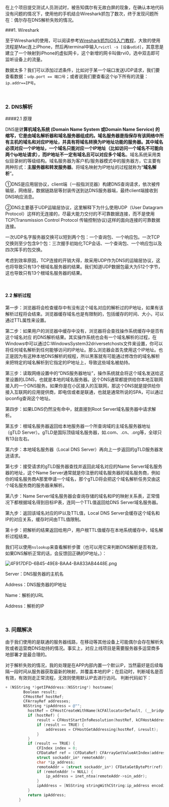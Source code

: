 在上个项目提交测试人员测试时，被告知偶尔有无故白屏的现象，在确认本地代码没有问题的情况下，使用他的手机结合Wireshark抓包了数次，终于发现问题所在：偶尔存在DNS解析失败的情况。

###1. Wireshark

至于Wireshark的使用，可以阅读参考[Wireshark抓包iOS入门教程](https://www.jianshu.com/p/c67baf5fce6d)，大致的使用流程是Mac连上iPhone，然后再terminal中输入`rvictl -s [设备udid]`，其意思是建立了一个映射到iPhone的虚拟网卡，这个新增的网卡叫做rvi0，选中双击即可监听设备上的流量。

数据太多？我们可以添加过滤条件，比如对于某一个端口发送UDP请求，我们要查看数据：`udp.port == 端口号`；或者说我们要查看这个ip下所有的流量：`ip.addr==IP号`。

<br>

### 2. DNS解析

####2.1 原理

DNS是**计算机域名系统 (Domain Name System 或Domain Name Service) **的缩写，它是由域名解析器和域名服务器组成的。域名服务器是指保存有该网络中所有主机的域名和对应IP地址，并具有将域名转换为IP地址功能的服务器。其中**域名必须对应一个IP地址，一个域名只能对应一个IP地址（比如访问一个域名不可能向两个ip地址请求），而IP地址不一定有域名且可以对应多个域名**。域名系统采用类似目录树的等级结构。域名服务器为客户机/服务器模式中的服务器方，它主要有两种形式：**主服务器和转发服务器**。将域名映射为IP地址的过程就称为“**域名解析**”。

①DNS是应用层协议，client端（一般指浏览器）构建DNS查询请求，依次被传输层，网络层，数据链路层等封装传送到达DNS服务器端，最终client端接收到DNS响应消息。

②DNS主要基于UDP运输层协议，这里解释下为什么使用UDP（User Datagram Protocol）这样的无连接的，尽最大能力交付的不可靠数据连接，而不是使用TCP(Transmission Control Protocol 传输控制协议)这样的面向连接的可靠数据连接。

一次UDP名字服务器交换可以短到两个包：一个查询包、一个响应包。一次TCP交换则至少包含9个包：三次握手初始化TCP会话、一个查询包、一个响应包以及四次挥手的包交换。

​    考虑到效率原因，TCP连接的开销大得，故采用UDP作为DNS的运输层协议，这也将导致只有13个根域名服务器的结果。我们知道UDP数据包最大为512个字节，这也导致只有13个根域名服务器的结果。

<br>

#### 2.2 解析过程

第一步：浏览器将会检查缓存中有没有这个域名对应的解析过的IP地址，如果有该解析过程将会结束。浏览器缓存域名也是有限制的，包括缓存的时间、大小，可以通过TTL属性来设置。

第二步：如果用户的浏览器中缓存中没有，浏览器将会查找操作系统缓存中是否有这个域名对应 的DNS解析结果。其实操作系统也会有一个域名解析的过程，在Windows中可以通过C:WindowsSystem32driversetchosts文件来设置，你可以将任何域名解析到任何能够访问的IP地址。那么浏览器会首先使用这个IP地址。也正是因为有这种本地DNS解析的规程，所以黑客就有可能通过修改你的域名解析来把特定的域名解析到它指定的IP地址上，导致这些域名被劫持。

第三步：读取网络设置中的“DNS服务器地址”，操作系统就会将这个域名发送给这里设置的LDNS，也就是本地的域名服务器。这个DNS通常都提供给你本地互联网接入的一个DNS服务。如果你是在小区接入的互联网，那这个DNS就是提供给你接入互联网的应用提供商，即电信或者是联通，也就是通常所说的SPA，可以通过ipconfig查询这个地址。

第四步：如果LDNS仍然没有命中，就直接到Root Server域名服务器中请求解析。

第五步：根域名服务器返回给本地服务器一个所查询域的主域名服务器地址（gTLD Server）。gTLD是国际顶级域名服务器，如.com、.cn、.org等，全球只有13台左右。

第六步：本地域名服务器（Local DNS Server）再向上一步返回的gTLD服务器发送请求。

第七步：接受请求的gTLD服务器查找并返回此域名对应的Name Server域名服务器的地址，这个Name Server通常就是你注册的域名服务器的域名服务商，例如你的域名服务商A那里申请一个域名，那个gTLD将会把这个域名解析任务交由这个域名服务商的服务器来解析。

第八步：Name Server域名服务器会查询存储的域名和IP的映射关系表，正常情况下都根据域名得到目标IP表，连同一个TTL值返回给DNS Server域名服务器。

第九步：返回该域名对应的IP以及TTL值，Local DNS Server会缓存这个域名和IP的对应关系，缓存时间由TTL值限制。

第十步：把解析的结果返回给用户，用户根TTL值缓存在本地系统缓存中，域名解析过程结束。

我们可以使用`nslookup`来查看解析步骤（也可以用它来判断DNS解析是否有效，如果DNS解析正常的话，会反馈回正确的IP地址。）：

![4F917DFD-6B45-49E8-BAA4-BA833AB4448E.png](https://upload-images.jianshu.io/upload_images/3261360-d6de9f2d7083065b.png?imageMogr2/auto-orient/strip%7CimageView2/2/w/1240)

Server：DNS服务器的主机名

Address：DNS服务器的IP地址

Name：解析的URL

Address：解析的IP

<br>

### 3. 问题解决

由于我们使用的是联通的服务器线路，在移动等其他设备上可能偶尔会存在解析失败或者运营商DNS劫持的情况。事实上，对应上线项目是需要服务器多运营商多地部署才是最合理的。

对于解析失败的情况，我的处理是在APP内部内置一个默认IP，当然最好是后续每隔一段时间从服务器获取最新的映射，并覆盖本地的IP；在启动时，判断域名是否有效，有效则走正常流程，无效则使用默认IP去进行访问。
判断代码如下：

```objective-c
+ (NSString *)getIPAddress:(NSString*) hostname{
        Boolean result;
        CFHostRef hostRef;
        CFArrayRef addresses;
        NSString *ipAddress = @"";
          hostRef = CFHostCreateWithName(kCFAllocatorDefault, (__bridge CFStringRef)hostname);
          if (hostRef) {
              result = CFHostStartInfoResolution(hostRef, kCFHostAddresses, NULL); // pass an error instead of NULL here to find out why it failed
              if (result == TRUE) {
                  addresses = CFHostGetAddressing(hostRef, &result);
              }
          }
          if (result == TRUE) {
              CFIndex index = 0;
              CFDataRef ref = (CFDataRef) CFArrayGetValueAtIndex(addresses, index);
              struct sockaddr_in* remoteAddr;
              char *ip_address;
              remoteAddr = (struct sockaddr_in*) CFDataGetBytePtr(ref);
              if (remoteAddr != NULL) {
                  ip_address = inet_ntoa(remoteAddr->sin_addr);
              }
              ipAddress = [NSString stringWithCString:ip_address encoding:NSUTF8StringEncoding];
          }
          return ipAddress;
      }
```


